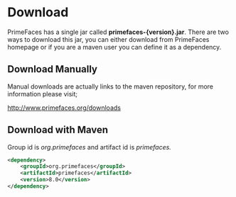 # Download

PrimeFaces has a single jar called **primefaces-{version}.jar**. There are two ways to download this
jar, you can either download from PrimeFaces homepage or if you are a maven user you can define
it as a dependency.

## Download Manually
Manual downloads are actually links to the maven repository, for more information please visit;

http://www.primefaces.org/downloads

## Download with Maven
Group id is _org.primefaces_ and artifact id is _primefaces._

```xml
<dependency>
    <groupId>org.primefaces</groupId>
    <artifactId>primefaces</artifactId>
    <version>8.0</version>
</dependency>
```